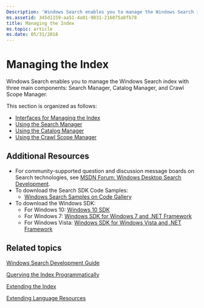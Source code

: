 ```yaml
---
Description: 'Windows Search enables you to manage the Windows Search index with three main components: Search Manager, Catalog Manager, and Crawl Scope Manager.'
ms.assetid: 345d1159-aa51-4a01-9831-216075a8fb78
title: Managing the Index
ms.topic: article
ms.date: 05/31/2018
---
```


# Managing the Index

Windows Search enables you to manage the Windows Search index with three main components: Search Manager, Catalog Manager, and Crawl Scope Manager.

This section is organized as follows:

- [Interfaces for Managing the Index](interfaces-for-managing-the-index.md)
- [Using the Search Manager](-search-3x-wds-mngidx-searchmanager.md)
- [Using the Catalog Manager](-search-3x-wds-mngidx-catalog-manager.md)
- [Using the Crawl Scope Manager](-search-3x-wds-extidx-csm.md)

## Additional Resources

- For community-supported question and discussion message boards on Search technologies, see [MSDN Forum: Windows Desktop Search Development](https://social.msdn.microsoft.com/Forums/windowsdesktopsearchdevelopment/threads).
- To download the Search SDK Code Samples:
  - [Windows Search Samples on Code Gallery](./-search-samples-ovw.md)
- To download the Windows SDK:
  - For Windows 10: [Windows 10 SDK](https://developer.microsoft.com/windows/downloads/windows-10-sdk)
  - For Windows 7: [Windows SDK for Windows 7 and .NET Framework](https://msdn.microsoft.com/windowsvista/bb980924.aspx)
  - For Windows Vista: [Windows SDK for Windows Vista and .NET Framework](https://www.microsoft.com/download/details.aspx?id=31950)

## Related topics

[Windows Search Development Guide](-search-developers-guide-entry-page.md)

[Querying the Index Programmatically](-search-3x-wds-qryidx-overview.md)

[Extending the Index](-search-3x-wds-extidx-overview.md)

[Extending Language Resources](extending-language-resources-in-windows-search.md)